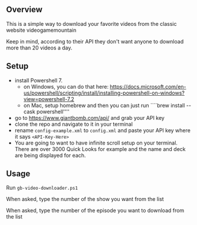 ## Overview
This is a simple way to download your favorite videos from the classic website videogamemountain

Keep in mind, according to their API they don't want anyone to download more than 20 videos a day. 

## Setup
 - install Powershell 7. 
    - on Windows, you can do that here: https://docs.microsoft.com/en-us/powershell/scripting/install/installing-powershell-on-windows?view=powershell-7.2
    - on Mac, setup homebrew and then you can just run ````brew install --cask powershell''''
 - go to https://www.giantbomb.com/api/ and grab your API key 
 - clone the repo and navigate to  it in your terminal
 - rename  `config-example.xml` to `config.xml` and paste your API key where it says `<API-Key-Here>`
 - You are going to want to have infinite scroll setup on your terminal. There are over 3000 Quick Looks for example and the name and deck are being displayed for each. 

## Usage

Run `gb-video-downloader.ps1`

When asked, type the number of the show you want from the list

When asked, type the number of the episode you want to download from the list



